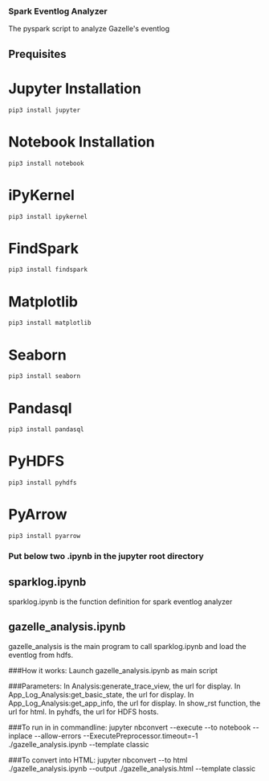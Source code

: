 ### Spark Eventlog Analyzer
The pyspark script to analyze Gazelle's eventlog

## Prequisites

# Jupyter Installation
```
pip3 install jupyter
```

# Notebook Installation
```
pip3 install notebook
```

# iPyKernel
```
pip3 install ipykernel
```
# FindSpark
```
pip3 install findspark
```

# Matplotlib
```
pip3 install matplotlib
```

# Seaborn
```
pip3 install seaborn
```

# Pandasql
```
pip3 install pandasql
```

# PyHDFS
```
pip3 install pyhdfs
```

# PyArrow
```
pip3 install pyarrow
```

### Put below two .ipynb in the jupyter root directory
## sparklog.ipynb
sparklog.ipynb is the function definition for spark eventlog analyzer

## gazelle_analysis.ipynb
gazelle_analysis is the main program to call sparklog.ipynb and load the eventlog from hdfs.

###How it works:
Launch gazelle_analysis.ipynb as main script

###Parameters:
In Analysis:generate_trace_view, the url for display.
In App_Log_Analysis:get_basic_state, the url for display.
In App_Log_Analysis:get_app_info, the url for display.
In show_rst function, the url for html.
In pyhdfs, the url for HDFS hosts.



###To run in in commandline:
jupyter nbconvert --execute --to notebook --inplace --allow-errors --ExecutePreprocessor.timeout=-1 ./gazelle_analysis.ipynb --template classic

###To convert into HTML:
jupyter nbconvert --to html ./gazelle_analysis.ipynb --output ./gazelle_analysis.html --template classic
